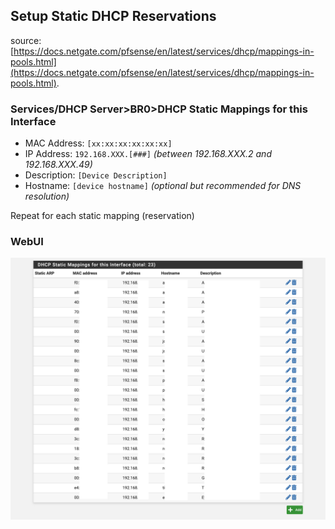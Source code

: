 ## Setup Static DHCP Reservations
source: [https://docs.netgate.com/pfsense/en/latest/services/dhcp/mappings-in-pools.html](https://docs.netgate.com/pfsense/en/latest/services/dhcp/mappings-in-pools.html).  

### Services/DHCP Server>BR0>DHCP Static Mappings for this Interface
* MAC Address: ``[xx:xx:xx:xx:xx:xx]``
* IP Address: ``192.168.XXX.[###]`` *(between 192.168.XXX.2 and 192.168.XXX.49)*
* Description: ``[Device Description]``
* Hostname: ``[device hostname]`` *(optional but recommended for DNS resolution)*

Repeat for each static mapping (reservation)  

### WebUI

![alt text](dhcpstatic.jpg "dhcpstatic")
